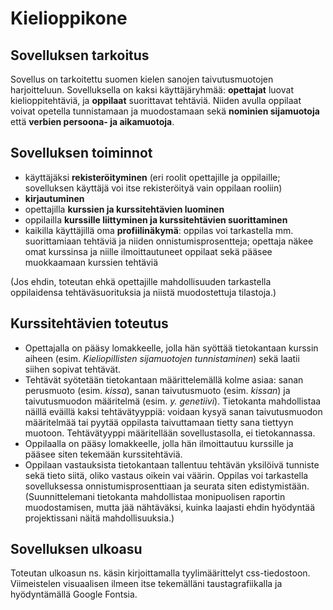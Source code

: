 # Kielioppikone

## Sovelluksen tarkoitus

Sovellus on tarkoitettu suomen kielen sanojen taivutusmuotojen harjoitteluun. Sovelluksella on kaksi käyttäjäryhmää: **opettajat** luovat kielioppitehtäviä, ja **oppilaat** suorittavat tehtäviä. Niiden avulla oppilaat voivat opetella tunnistamaan ja muodostamaan sekä **nominien sijamuotoja** että **verbien persoona- ja aikamuotoja**.

## Sovelluksen toiminnot

- käyttäjäksi **rekisteröityminen** (eri roolit opettajille ja oppilaille; sovelluksen käyttäjä voi itse rekisteröityä vain oppilaan rooliin)
- **kirjautuminen**
- opettajilla **kurssien ja kurssitehtävien luominen**
- oppilailla **kurssille liittyminen ja kurssitehtävien suorittaminen**
- kaikilla käyttäjillä oma **profiilinäkymä**: oppilas voi tarkastella mm. suorittamiaan tehtäviä ja niiden onnistumisprosentteja; opettaja näkee omat kurssinsa ja niille ilmoittautuneet oppilaat sekä pääsee muokkaamaan kurssien tehtäviä

(Jos ehdin, toteutan ehkä opettajille mahdollisuuden tarkastella oppilaidensa tehtäväsuorituksia ja niistä muodostettuja tilastoja.)

## Kurssitehtävien toteutus

- Opettajalla on pääsy lomakkeelle, jolla hän syöttää tietokantaan kurssin aiheen (esim. *Kieliopillisten sijamuotojen tunnistaminen*) sekä laatii siihen sopivat tehtävät.
- Tehtävät syötetään tietokantaan määrittelemällä kolme asiaa: sanan perusmuoto (esim. *kissa*), sanan taivutusmuoto (esim. *kissan*) ja taivutusmuodon määritelmä (esim. *y. genetiivi*). Tietokanta mahdollistaa näillä eväillä kaksi tehtävätyyppiä: voidaan kysyä sanan taivutusmuodon määritelmää tai pyytää oppilasta taivuttamaan tietty sana tiettyyn muotoon. Tehtävätyyppi määritellään sovellustasolla, ei tietokannassa.
- Oppilaalla on pääsy lomakkeelle, jolla hän ilmoittautuu kurssille ja pääsee siten tekemään kurssitehtäviä.
- Oppilaan vastauksista tietokantaan tallentuu tehtävän yksilöivä tunniste sekä tieto siitä, oliko vastaus oikein vai väärin. Oppilas voi tarkastella sovelluksessa onnistumisprosenttiaan ja seurata siten edistymistään. (Suunnittelemani tietokanta mahdollistaa monipuolisen raportin muodostamisen, mutta jää nähtäväksi, kuinka laajasti ehdin hyödyntää projektissani näitä mahdollisuuksia.)

## Sovelluksen ulkoasu

Toteutan ulkoasun ns. käsin kirjoittamalla tyylimäärittelyt css-tiedostoon. Viimeistelen visuaalisen ilmeen itse tekemälläni taustagrafiikalla ja hyödyntämällä Google Fontsia.